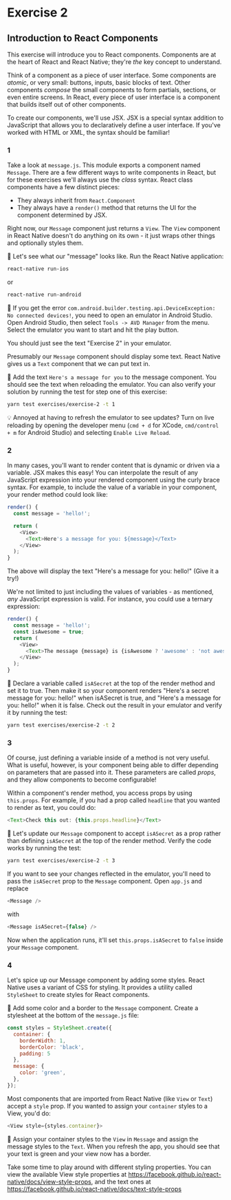 # Exercise 2
## Introduction to React Components

This exercise will introduce you to React components. Components are at the heart of React and React Native; they're *the* key concept to understand.

Think of a component as a piece of user interface. Some components are *atomic*, or very small: buttons, inputs, basic blocks of text. Other components *compose* the small components to form partials, sections, or even entire screens. In React, every piece of user interface is a component that builds itself out of other components.

To create our components, we'll use JSX. JSX is a special syntax addition to JavaScript that allows you to declaratively define a user interface. If you've worked with HTML or XML, the syntax should be familiar!

### 1
Take a look at `message.js`. This module exports a component named `Message`. There are a few different ways to write components in React, but for these exercises we'll always use the *class* syntax. React class components have a few distinct pieces:
* They always inherit from `React.Component`
* They always have a `render()` method that returns the UI for the component determined by JSX.

Right now, our `Message` component just returns a `View`. The `View` component in React Native doesn't do anything on its own - it just wraps other things and optionally styles them. 

🚀 Let's see what our "message" looks like. Run the React Native application:
```bash
react-native run-ios
```
or
```bash
react-native run-android
```

🚨 If you get the error `com.android.builder.testing.api.DeviceException: No connected devices!`, you need to open an emulator in Android Studio. Open Android Studio, then select `Tools -> AVD Manager` from the menu. Select the emulator you want to start and hit the play button.

You should just see the text "Exercise 2" in your emulator.

Presumably our `Message` component should display some text. React Native gives us a `Text` component that we can put text in.

🚀 Add the text `Here's a message for you` to the message component. You should see the text when reloading the emulator. You can also verify your solution by running the test for step one of this exercise:
```bash
yarn test exercises/exercise-2 -t 1
```

💡 Annoyed at having to refresh the emulator to see updates? Turn on live reloading by opening the developer menu (`cmd + d` for XCode, `cmd/control + m` for Android Studio) and selecting `Enable Live Reload`.

### 2
In many cases, you'll want to render content that is dynamic or driven via a variable. JSX makes this easy! You can interpolate the result of any JavaScript expression into your rendered component using the curly brace syntax. For example, to include the value of a variable in your component, your render method could look like:

```js
render() {
  const message = 'hello!';

  return (
    <View>
      <Text>Here's a message for you: ${message}</Text>
    </View>
  );
}
```

The above will display the text "Here's a message for you: hello!" (Give it a try!)

We're not limited to just including the values of variables - as mentioned, *any* JavaScript expression is valid. For instance, you could use a ternary expression:

```js
render() {
  const message = 'hello!';
  const isAwesome = true;
  return (
    <View>
      <Text>The message {message} is {isAwesome ? 'awesome' : 'not awesome'}.</Text>
    </View>
  );
}
```

🚀 Declare a variable called `isASecret` at the top of the render method and set it to true. Then make it so your component renders "Here's a secret message for you: hello!" when isASecret is true, and "Here's a message for you: hello!" when it is false. Check out the result in your emulator and verify it by running the test:
```bash
yarn test exercises/exercise-2 -t 2
```

### 3
Of course, just defining a variable inside of a method is not very useful. What is useful, however, is your component being able to differ depending on parameters that are passed into it. These parameters are called *props*, and they allow components to become configurable!

Within a component's render method, you access props by using `this.props`. For example, if you had a prop called `headline` that you wanted to render as text, you could do:
```js
<Text>Check this out: {this.props.headline}</Text>
```

🚀 Let's update our `Message` component to accept `isASecret` as a prop rather than defining `isASecret` at the top of the render method. Verify the code works by running the test:
```bash
yarn test exercises/exercise-2 -t 3
```

If you want to see your changes reflected in the emulator, you'll need to pass the `isASecret` prop to the `Message` component. Open `app.js` and replace
```js
<Message />
```
with
```js
<Message isASecret={false} />
```

Now when the application runs, it'll set `this.props.isASecret` to `false` inside your `Message` component.

### 4
Let's spice up our Message component by adding some styles. React Native uses a variant of CSS for styling. It provides a utility called `StyleSheet` to create styles for React components.

🚀 Add some color and a border to the `Message` component. Create a stylesheet at the bottom of the `message.js` file:

```js
const styles = StyleSheet.create({
  container: {
    borderWidth: 1,
    borderColor: 'black',
    padding: 5
  },
  message: {
    color: 'green',
  },
});
```

Most components that are imported from React Native (like `View` or `Text`) accept a `style` prop. If you wanted to assign your `container` styles to a View, you'd do:
```js
<View style={styles.container}>
```

🚀 Assign your container styles to the `View` in `Message` and assign the message styles to the `Text`. When you refresh the app, you should see that your text is green and your view now has a border.

Take some time to play around with different styling properties. You can view the available View style properties at https://facebook.github.io/react-native/docs/view-style-props, and the text ones at https://facebook.github.io/react-native/docs/text-style-props